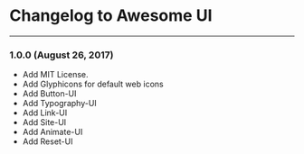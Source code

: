 # Changelog to Awesome UI

---
### 1.0.0 (August 26, 2017)

* Add MIT License.
* Add Glyphicons for default web icons
* Add Button-UI
* Add Typography-UI
* Add Link-UI
* Add Site-UI
* Add Animate-UI
* Add Reset-UI
